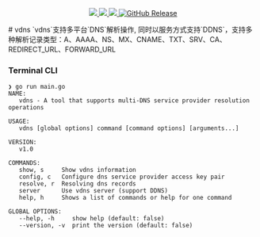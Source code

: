 <p align="center">
	<a target="_blank" href="https://github.com/zf1976/vdns/blob/main/LICENSE">
		<img src="https://img.shields.io/badge/license-MIT-blue.svg"/>
	</a>
	<a target="_blank" href="https://go.dev/">
		<img src="https://img.shields.io/badge/Go1.17+-green.svg"/>
	</a>
	<a target="_blank" href="https://github.com/zf1976/vdns/actions">
		<img src="https://github.com/zf1976/vdns/actions/workflows/release.yml/badge.svg"/>
	</a>
	<a target="_blank" href="https://github.com/zf1976/vdns/releases/latest">
		<img alt="GitHub Release" src="https://img.shields.io/github/v/release/zf1976/vdns.svg?logo=github">
	</a>
</p>
# vdns
`vdns`支持多平台`DNS`解析操作, 同时以服务方式支持`DDNS`，支持多种解析记录类型：A、AAAA、NS、MX、CNAME、TXT、SRV、CA、REDIRECT_URL、FORWARD_URL


### Terminal CLI
```shell
❯ go run main.go
NAME:
   vdns - A tool that supports multi-DNS service provider resolution operations

USAGE:
   vdns [global options] command [command options] [arguments...]

VERSION:
   v1.0

COMMANDS:
   show, s     Show vdns information
   config, c   Configure dns service provider access key pair
   resolve, r  Resolving dns records
   server      Use vdns server (support DDNS)
   help, h     Shows a list of commands or help for one command

GLOBAL OPTIONS:
   --help, -h     show help (default: false)
   --version, -v  print the version (default: false)
```
